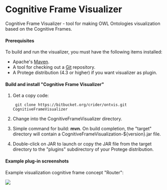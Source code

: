 # Cognitive Frame Visualizer
Cognitive Frame Visualizer - tool for making OWL Ontologies visualization based on the Cognitive Frames.

#### Prerequisites

To build and run the visualizer, you must have the following items installed:

+ Apache's [Maven](http://maven.apache.org/index.html).
+ A tool for checking out a [Git](http://git-scm.com/) repository.
+ A Protege distribution (4.3 or higher) if you want visualizer as plugin.


#### Build and install "Cognitive Frame Visualizer"

1. Get a copy code:

        git clone https://bitbucket.org/crider/ontvis.git CognitiveFrameVisualizer
    
2. Change into the CognitiveFrameVisualizer directory.

3. Simple command for build: **mvn**.  On build completion, the "target" directory will contain a CognitiveFrameVisualization-${version}.jar file.

4. Double-click on JAR to launch or copy the JAR file from the target directory to the "plugins" subdirectory of your Protege distribution.

#### Example plug-in screenshots
Example visualization cognitive frame concept "Router":

![](http://s32-temporary-files.radikal.ru/4c5b518c98124532947f74bab382ef3c/-929206895.jpg)